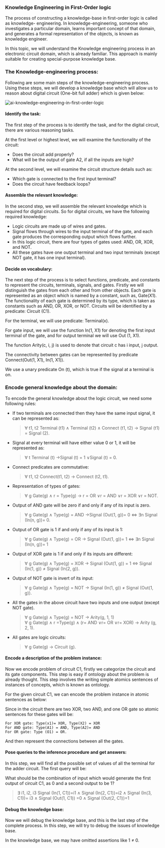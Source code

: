 ### Knowledge Engineering in First-Order logic

The process of constructing a knowledge-base in first-order logic is called as knowledge- engineering. In knowledge-engineering, someone who investigates a particular domain, learns important concept of that domain, and generates a formal representation of the objects, is known as knowledge engineer.

In this topic, we will understand the Knowledge engineering process in an electronic circuit domain, which is already familiar. This approach is mainly suitable for creating special-purpose knowledge base.

### The Knowledge-engineering process:

Following are some main steps of the knowledge-engineering process. Using these steps, we will develop a knowledge base which will allow us to reason about digital circuit (One-bit full adder) which is given below:

![ai-knowledge-engineering-in-first-order-logic](./img/ai-knowledge-engineering-in-first-order-logic.png)

#### Identify the task:
The first step of the process is to identify the task, and for the digital circuit, there are various reasoning tasks.

At the first level or highest level, we will examine the functionality of the circuit:
- Does the circuit add properly?
- What will be the output of gate A2, if all the inputs are high?

At the second level, we will examine the circuit structure details such as:
- Which gate is connected to the first input terminal?
- Does the circuit have feedback loops?

#### Assemble the relevant knowledge:
In the second step, we will assemble the relevant knowledge which is required for digital circuits. So for digital circuits, we have the following required knowledge:

- Logic circuits are made up of wires and gates.
- Signal flows through wires to the input terminal of the gate, and each gate produces the corresponding output which flows further.
- In this logic circuit, there are four types of gates used: AND, OR, XOR, and NOT.
- All these gates have one output terminal and two input terminals (except NOT gate, it has one input terminal).

#### Decide on vocabulary:
The next step of the process is to select functions, predicate, and constants to represent the circuits, terminals, signals, and gates. Firstly we will distinguish the gates from each other and from other objects. Each gate is represented as an object which is named by a constant, such as, Gate(X1). The functionality of each gate is determined by its type, which is taken as constants such as AND, OR, XOR, or NOT. Circuits will be identified by a predicate: Circuit (C1).

For the terminal, we will use predicate: Terminal(x).

For gate input, we will use the function In(1, X1) for denoting the first input terminal of the gate, and for output terminal we will use Out (1, X1).

The function Arity(c, i, j) is used to denote that circuit c has i input, j output.

The connectivity between gates can be represented by predicate Connect(Out(1, X1), In(1, X1)).

We use a unary predicate On (t), which is true if the signal at a terminal is on.

### Encode general knowledge about the domain:
To encode the general knowledge about the logic circuit, we need some following rules:
- If two terminals are connected then they have the same input signal, it can be represented as:

    > ∀  t1, t2 Terminal (t1) ∧ Terminal (t2) ∧ Connect (t1, t2) → Signal (t1) = Signal (2).   

- Signal at every terminal will have either value 0 or 1, it will be represented as:

    > ∀  t Terminal (t) →Signal (t) = 1 ∨Signal (t) = 0.  

- Connect predicates are commutative:

    > ∀  t1, t2 Connect(t1, t2)  →  Connect (t2, t1).       

- Representation of types of gates:

    > ∀  g Gate(g) ∧ r = Type(g) → r = OR ∨r = AND ∨r = XOR ∨r = NOT.   

- Output of AND gate will be zero if and only if any of its input is zero.

    > ∀  g Gate(g) ∧ Type(g) = AND →Signal (Out(1, g))= 0 ⇔  ∃n Signal (In(n, g))= 0.   

- Output of OR gate is 1 if and only if any of its input is 1:

    > ∀  g Gate(g) ∧ Type(g) = OR → Signal (Out(1, g))= 1 ⇔  ∃n Signal (In(n, g))= 1   

- Output of XOR gate is 1 if and only if its inputs are different:

    > ∀  g Gate(g) ∧ Type(g) = XOR → Signal (Out(1, g)) = 1 ⇔  Signal (In(1, g)) ≠ Signal (In(2, g)).  

- Output of NOT gate is invert of its input:

    > ∀  g Gate(g) ∧ Type(g) = NOT →   Signal (In(1, g)) ≠ Signal (Out(1, g)).  

- All the gates in the above circuit have two inputs and one output (except NOT gate).

    > ∀  g Gate(g) ∧ Type(g) = NOT →   Arity(g, 1, 1)   
    > ∀  g Gate(g) ∧ r =Type(g)  ∧ (r= AND ∨r= OR ∨r= XOR) →  Arity (g, 2, 1).   

- All gates are logic circuits:

    > ∀  g Gate(g) → Circuit (g).   

#### Encode a description of the problem instance:
Now we encode problem of circuit C1, firstly we categorize the circuit and its gate components. This step is easy if ontology about the problem is already thought. This step involves the writing simple atomics sentences of instances of concepts, which is known as ontology.

For the given circuit C1, we can encode the problem instance in atomic sentences as below:

Since in the circuit there are two XOR, two AND, and one OR gate so atomic sentences for these gates will be:

```
For XOR gate: Type(x1)= XOR, Type(X2) = XOR  
For AND gate: Type(A1) = AND, Type(A2)= AND  
For OR gate: Type (O1) = OR.    
```

And then represent the connections between all the gates.

#### Pose queries to the inference procedure and get answers:
In this step, we will find all the possible set of values of all the terminal for the adder circuit. The first query will be:

What should be the combination of input which would generate the first output of circuit C1, as 0 and a second output to be 1?

> ∃ i1, i2, i3 Signal (In(1, C1))=i1  ∧  Signal (In(2, C1))=i2  ∧ Signal (In(3, C1))= i3 ∧ Signal (Out(1, C1)) =0 ∧ Signal (Out(2, C1))=1  

#### Debug the knowledge base:
Now we will debug the knowledge base, and this is the last step of the complete process. In this step, we will try to debug the issues of knowledge base.

In the knowledge base, we may have omitted assertions like 1 ≠ 0.